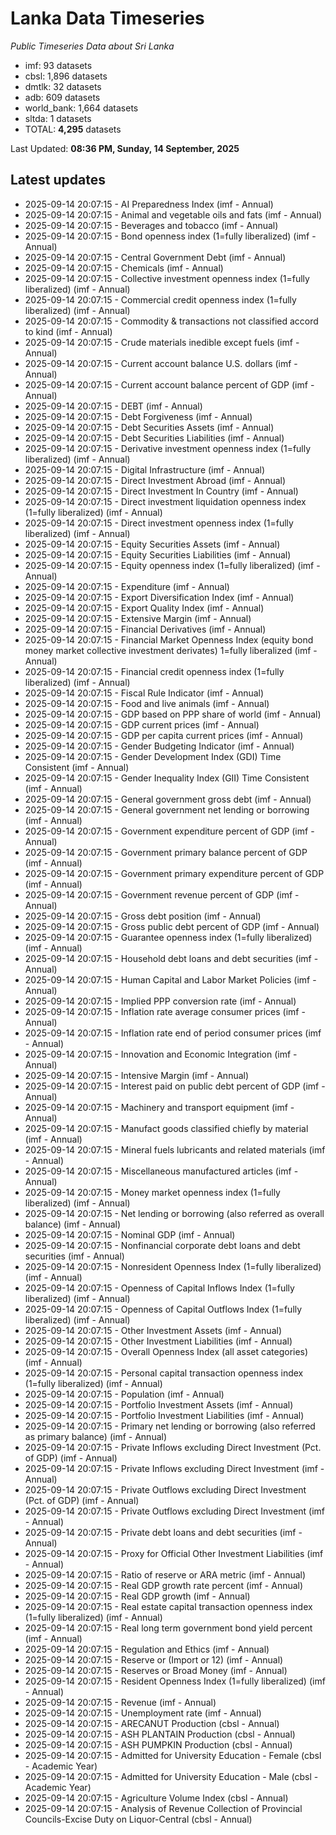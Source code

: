 # Lanka Data Timeseries
*Public Timeseries Data about Sri Lanka*

* imf: 93 datasets
* cbsl: 1,896 datasets
* dmtlk: 32 datasets
* adb: 609 datasets
* world_bank: 1,664 datasets
* sltda: 1 datasets
* TOTAL: **4,295** datasets

Last Updated: **08:36 PM, Sunday, 14 September, 2025**

## Latest updates

* 2025-09-14 20:07:15 - AI Preparedness Index (imf - Annual)
* 2025-09-14 20:07:15 - Animal and vegetable oils and fats (imf - Annual)
* 2025-09-14 20:07:15 - Beverages and tobacco (imf - Annual)
* 2025-09-14 20:07:15 - Bond openness index (1=fully liberalized) (imf - Annual)
* 2025-09-14 20:07:15 - Central Government Debt (imf - Annual)
* 2025-09-14 20:07:15 - Chemicals (imf - Annual)
* 2025-09-14 20:07:15 - Collective investment openness index (1=fully liberalized) (imf - Annual)
* 2025-09-14 20:07:15 - Commercial credit openness index (1=fully liberalized) (imf - Annual)
* 2025-09-14 20:07:15 - Commodity & transactions not classified accord to kind (imf - Annual)
* 2025-09-14 20:07:15 - Crude materials inedible except fuels (imf - Annual)
* 2025-09-14 20:07:15 - Current account balance U.S. dollars (imf - Annual)
* 2025-09-14 20:07:15 - Current account balance percent of GDP (imf - Annual)
* 2025-09-14 20:07:15 - DEBT (imf - Annual)
* 2025-09-14 20:07:15 - Debt Forgiveness (imf - Annual)
* 2025-09-14 20:07:15 - Debt Securities Assets (imf - Annual)
* 2025-09-14 20:07:15 - Debt Securities Liabilities (imf - Annual)
* 2025-09-14 20:07:15 - Derivative investment openness index (1=fully liberalized) (imf - Annual)
* 2025-09-14 20:07:15 - Digital Infrastructure (imf - Annual)
* 2025-09-14 20:07:15 - Direct Investment Abroad (imf - Annual)
* 2025-09-14 20:07:15 - Direct Investment In Country (imf - Annual)
* 2025-09-14 20:07:15 - Direct investment liquidation openness index (1=fully liberalized) (imf - Annual)
* 2025-09-14 20:07:15 - Direct investment openness index (1=fully liberalized) (imf - Annual)
* 2025-09-14 20:07:15 - Equity Securities Assets (imf - Annual)
* 2025-09-14 20:07:15 - Equity Securities Liabilities (imf - Annual)
* 2025-09-14 20:07:15 - Equity openness index (1=fully liberalized) (imf - Annual)
* 2025-09-14 20:07:15 - Expenditure (imf - Annual)
* 2025-09-14 20:07:15 - Export Diversification Index (imf - Annual)
* 2025-09-14 20:07:15 - Export Quality Index (imf - Annual)
* 2025-09-14 20:07:15 - Extensive Margin (imf - Annual)
* 2025-09-14 20:07:15 - Financial Derivatives (imf - Annual)
* 2025-09-14 20:07:15 - Financial Market Openness Index (equity bond money market collective investment derivates) 1=fully liberalized (imf - Annual)
* 2025-09-14 20:07:15 - Financial credit openness index (1=fully liberalized) (imf - Annual)
* 2025-09-14 20:07:15 - Fiscal Rule Indicator (imf - Annual)
* 2025-09-14 20:07:15 - Food and live animals (imf - Annual)
* 2025-09-14 20:07:15 - GDP based on PPP share of world (imf - Annual)
* 2025-09-14 20:07:15 - GDP current prices (imf - Annual)
* 2025-09-14 20:07:15 - GDP per capita current prices (imf - Annual)
* 2025-09-14 20:07:15 - Gender Budgeting Indicator (imf - Annual)
* 2025-09-14 20:07:15 - Gender Development Index (GDI) Time Consistent (imf - Annual)
* 2025-09-14 20:07:15 - Gender Inequality Index (GII) Time Consistent (imf - Annual)
* 2025-09-14 20:07:15 - General government gross debt (imf - Annual)
* 2025-09-14 20:07:15 - General government net lending or borrowing (imf - Annual)
* 2025-09-14 20:07:15 - Government expenditure percent of GDP (imf - Annual)
* 2025-09-14 20:07:15 - Government primary balance percent of GDP (imf - Annual)
* 2025-09-14 20:07:15 - Government primary expenditure percent of GDP (imf - Annual)
* 2025-09-14 20:07:15 - Government revenue percent of GDP (imf - Annual)
* 2025-09-14 20:07:15 - Gross debt position (imf - Annual)
* 2025-09-14 20:07:15 - Gross public debt percent of GDP (imf - Annual)
* 2025-09-14 20:07:15 - Guarantee openness index (1=fully liberalized) (imf - Annual)
* 2025-09-14 20:07:15 - Household debt loans and debt securities (imf - Annual)
* 2025-09-14 20:07:15 - Human Capital and Labor Market Policies (imf - Annual)
* 2025-09-14 20:07:15 - Implied PPP conversion rate (imf - Annual)
* 2025-09-14 20:07:15 - Inflation rate average consumer prices (imf - Annual)
* 2025-09-14 20:07:15 - Inflation rate end of period consumer prices (imf - Annual)
* 2025-09-14 20:07:15 - Innovation and Economic Integration (imf - Annual)
* 2025-09-14 20:07:15 - Intensive Margin (imf - Annual)
* 2025-09-14 20:07:15 - Interest paid on public debt percent of GDP (imf - Annual)
* 2025-09-14 20:07:15 - Machinery and transport equipment (imf - Annual)
* 2025-09-14 20:07:15 - Manufact goods classified chiefly by material (imf - Annual)
* 2025-09-14 20:07:15 - Mineral fuels lubricants and related materials (imf - Annual)
* 2025-09-14 20:07:15 - Miscellaneous manufactured articles (imf - Annual)
* 2025-09-14 20:07:15 - Money market openness index (1=fully liberalized) (imf - Annual)
* 2025-09-14 20:07:15 - Net lending or borrowing (also referred as overall balance) (imf - Annual)
* 2025-09-14 20:07:15 - Nominal GDP (imf - Annual)
* 2025-09-14 20:07:15 - Nonfinancial corporate debt loans and debt securities (imf - Annual)
* 2025-09-14 20:07:15 - Nonresident Openness Index (1=fully liberalized) (imf - Annual)
* 2025-09-14 20:07:15 - Openness of Capital Inflows Index (1=fully liberalized) (imf - Annual)
* 2025-09-14 20:07:15 - Openness of Capital Outflows Index (1=fully liberalized) (imf - Annual)
* 2025-09-14 20:07:15 - Other Investment Assets (imf - Annual)
* 2025-09-14 20:07:15 - Other Investment Liabilities (imf - Annual)
* 2025-09-14 20:07:15 - Overall Openness Index (all asset categories) (imf - Annual)
* 2025-09-14 20:07:15 - Personal capital transaction openness index (1=fully liberalized) (imf - Annual)
* 2025-09-14 20:07:15 - Population (imf - Annual)
* 2025-09-14 20:07:15 - Portfolio Investment Assets (imf - Annual)
* 2025-09-14 20:07:15 - Portfolio Investment Liabilities (imf - Annual)
* 2025-09-14 20:07:15 - Primary net lending or borrowing (also referred as primary balance) (imf - Annual)
* 2025-09-14 20:07:15 - Private Inflows excluding Direct Investment (Pct. of GDP) (imf - Annual)
* 2025-09-14 20:07:15 - Private Inflows excluding Direct Investment (imf - Annual)
* 2025-09-14 20:07:15 - Private Outflows excluding Direct Investment (Pct. of GDP) (imf - Annual)
* 2025-09-14 20:07:15 - Private Outflows excluding Direct Investment (imf - Annual)
* 2025-09-14 20:07:15 - Private debt loans and debt securities (imf - Annual)
* 2025-09-14 20:07:15 - Proxy for Official Other Investment Liabilities (imf - Annual)
* 2025-09-14 20:07:15 - Ratio of reserve or ARA metric (imf - Annual)
* 2025-09-14 20:07:15 - Real GDP growth rate percent (imf - Annual)
* 2025-09-14 20:07:15 - Real GDP growth (imf - Annual)
* 2025-09-14 20:07:15 - Real estate capital transaction openness index (1=fully liberalized) (imf - Annual)
* 2025-09-14 20:07:15 - Real long term government bond yield percent (imf - Annual)
* 2025-09-14 20:07:15 - Regulation and Ethics (imf - Annual)
* 2025-09-14 20:07:15 - Reserve or (Import or 12) (imf - Annual)
* 2025-09-14 20:07:15 - Reserves or Broad Money (imf - Annual)
* 2025-09-14 20:07:15 - Resident Openness Index (1=fully liberalized) (imf - Annual)
* 2025-09-14 20:07:15 - Revenue (imf - Annual)
* 2025-09-14 20:07:15 - Unemployment rate (imf - Annual)
* 2025-09-14 20:07:15 - ARECANUT Production (cbsl - Annual)
* 2025-09-14 20:07:15 - ASH PLANTAIN Production (cbsl - Annual)
* 2025-09-14 20:07:15 - ASH PUMPKIN Production (cbsl - Annual)
* 2025-09-14 20:07:15 - Admitted for University Education - Female (cbsl - Academic Year)
* 2025-09-14 20:07:15 - Admitted for University Education - Male (cbsl - Academic Year)
* 2025-09-14 20:07:15 - Agriculture Volume Index (cbsl - Annual)
* 2025-09-14 20:07:15 - Analysis of Revenue Collection of Provincial Councils-Excise Duty on Liquor-Central (cbsl - Annual)